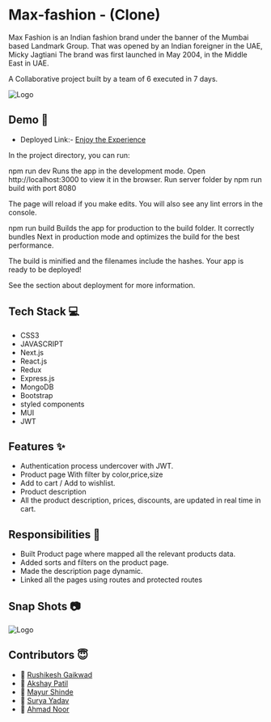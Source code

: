 
# Max-fashion - (Clone)

Max Fashion is an Indian fashion brand under the banner of the Mumbai based Landmark Group. That was opened by an Indian foreigner in the UAE, Micky Jagtiani The brand was first launched in May 2004, in the Middle East in UAE.

A Collaborative project built by a team of 6 executed in 7 days.


![Logo](https://camo.githubusercontent.com/2b20035ee109365616acb3876e329ef4a7a0ca5bb1fa565a7f2c1180c96bf832/68747470733a2f2f7777772e6c616e646d61726b67726f75702e636f6d2f696e742f73697465732f64656661756c742f66696c65732f4272616e642d6c6f676f2f4e65772532304d61782532304c6f676f2d253230456e67253230576974682532304f75746c696e655f312e706e67)


## Demo  🎥

- Deployed Link:- [Enjoy the Experience](https://clone-of-maxfashion-rushig777.vercel.app/)

In the project directory, you can run:

npm run dev
Runs the app in the development mode.
Open http://localhost:3000 to view it in the browser.
Run server folder by npm run build with port 8080

The page will reload if you make edits.
You will also see any lint errors in the console.

npm run build
Builds the app for production to the build folder.
It correctly bundles Next in production mode and optimizes the build for the best performance.

The build is minified and the filenames include the hashes.
Your app is ready to be deployed!

See the section about deployment for more information.

## Tech Stack 💻

- CSS3
- JAVASCRIPT
- Next.js
- React.js
- Redux
- Express.js
- MongoDB
- Bootstrap
- styled components
- MUI
- JWT

## Features ✨

- Authentication process undercover with JWT.
- Product page With filter by color,price,size
- Add to cart / Add to wishlist.
- Product description
- All the product description, prices, discounts, are updated in real time in cart.

## Responsibilities 💪

- Built Product page where mapped all the relevant products data.
- Added sorts and filters on the product page.
- Made the description page dynamic.
- Linked all the pages using routes and protected routes

## Snap Shots 📷


![Logo](https://i.ibb.co/MhHwrx1/max-fashion-one.png)


## Contributors  😇

- 👤 [Rushikesh Gaikwad](https://github.com/rushig777)
- 👤 [Akshay Patil](https://github.com/AkshayPatil96)
- 👤 [Mayur Shinde](https://github.com/mayur-ms-2310)
- 👤 [Surya Yadav](https://github.com/Surya737673)
- 👤 [Ahmad  Noor](https://github.com/Ahmad-ft-215)





